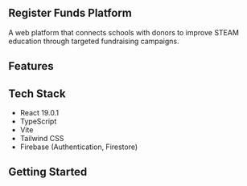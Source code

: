 ## Register Funds Platform

A web platform that connects schools with donors to improve STEAM education through targeted fundraising campaigns.

## Features


## Tech Stack

- React 19.0.1
- TypeScript
- Vite
- Tailwind CSS
- Firebase (Authentication, Firestore)

## Getting Started
